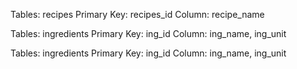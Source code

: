 Tables: recipes
Primary Key: recipes_id
Column: recipe_name

Tables: ingredients
Primary Key: ing_id
Column: ing_name, ing_unit

Tables: ingredients
Primary Key: ing_id
Column: ing_name, ing_unit